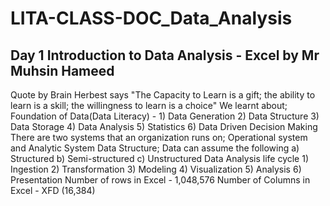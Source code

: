 # LITA-CLASS-DOC_Data_Analysis
## Day 1 Introduction to Data Analysis - Excel by Mr Muhsin Hameed
Quote by Brain Herbest says "The Capacity to Learn is a gift; the ability to learn is a skill; the willingness to learn is a choice"
We learnt about; 
Foundation of Data(Data Literacy) - 1) Data Generation 2) Data Structure 3) Data Storage 4) Data Analysis 5) Statistics 6) Data Driven Decision Making 
There are two systems that an organization runs on; Operational system and Analytic System 
Data Structure; Data can assume the following a) Structured b) Semi-structured c) Unstructured 
Data Analysis life cycle 1) Ingestion 2) Transformation 3) Modeling 4) Visualization 5) Analysis 6) Presentation 
Number of rows in Excel - 1,048,576
Number of Columns in Excel - XFD (16,384)
